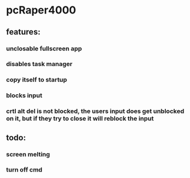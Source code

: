 # pcRaper4000

## features:

### unclosable fullscreen app
### disables task manager
### copy itself to startup
### blocks input
### crtl alt del is not blocked, the users input does get unblocked on it, but if they try to close it will reblock the input

## todo:

### screen melting
### turn off cmd
